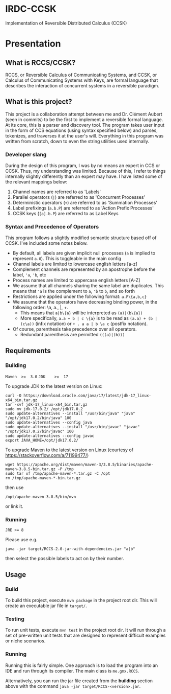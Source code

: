 # IRDC-CCSK

Implementation of Reversible Distributed Calculus (CCSK)

# Presentation

## What is RCCS/CCSK?

RCCS, or Reversible Calculus of Communicating Systems, and CCSK, or Calculus of Communicating Systems with Keys, are formal language that describes the interaction of concurrent systems in a reversible paradigm.

## What is this project?

This project is a collaboration attempt between me and Dr. Clément Aubert (seen in commits) to be the first to implement a reversible formal language.
At its core, this is a parser and discovery tool. The program takes user input in the form of CCS equations (using syntax specified below) and parses, tokenizes, and traverses it at the user's will.
Everything in this program was written from scratch, down to even the string utilities used internally.


### Developer slang

During the design of this program, I was by no means an expert in CCS or CCSK. Thus, my understanding was limited.
Because of this, I refer to things internally slightly differently than an expert may have. I have listed some of the relevant mappings below:

1. Channel names are referred to as 'Labels'
2. Parallel operators (`|`) are referred to as 'Concurrent Processes'
3. Deterministic operators (`+`) are referred to as 'Summation Processes'
4. Label prefixings (`a.b.P`) are referred to as 'Action Prefix Processes'
5. CCSK keys (`[a].b.P`) are referred to as Label Keys

### Syntax and Precedence of Operators

This program follows a slightly modified semantic structure based off of CCSK. I've included some notes below.
- By default, all labels are given implicit null processes (`a` is implied to represent `a.0`). This is toggleable in the main config
- Channel labels are limited to lowercase english letters [a-z]
- Complement channels are represented by an apostrophe before the label, `'a`, `'b`, etc
- Process names are limited to uppercase english letters [A-Z]
- We assume that all channels sharing the same label are duplicates. This means that `'a` is the complement to `a`, `'b` to `b`, and so forth
- Restrictions are applied under the following format: `a.P\{a,b,c}`
- We assume that the operators have decreasing binding power, in the following order: \a, a., |, +.
  - This means that `a|b\{a}` will be interpreted as `(a)|(b\{a})`
  - More specifically, `a.a + b | c \{a}` is to be read as `(a.a) + (b | (c\a))` (infix notation) or `+ . a a | b \a c`  (postfix notation).
- Of course, parenthesis take precedence over all operators.
  - Redundant parenthesis are permitted `(((a)|(b)))`


## Requirements

### Building
`Maven  >=  3.0`
`JDK    >=  17`

To upgrade JDK to the latest version on Linux:

```
curl -O https://download.oracle.com/java/17/latest/jdk-17_linux-x64_bin.tar.gz
tar -xvf jdk-17_linux-x64_bin.tar.gz
sudo mv jdk-17.0.2/ /opt/jdk17.0.2
sudo update-alternatives --install "/usr/bin/java" "java" "/opt/jdk17.0.2/bin/java" 100
sudo update-alternatives --config java
sudo update-alternatives --install "/usr/bin/javac" "javac" "/opt/jdk17.0.2/bin/javac" 100
sudo update-alternatives --config javac
export JAVA_HOME=/opt/jdk17.0.2/
```

To upgrade Maven to the latest version on Linux (courtesy of https://stackoverflow.com/a/71199477/)

```
wget https://apache.org/dist/maven/maven-3/3.8.5/binaries/apache-maven-3.8.5-bin.tar.gz -P /tmp
sudo tar xf /tmp/apache-maven-*.tar.gz -C /opt
rm /tmp/apache-maven-*-bin.tar.gz
```

then use

```
/opt/apache-maven-3.8.5/bin/mvn
```

or link it.

### Running

`JRE >= 8`

Please use e.g. 

```
java -jar target/RCCS-2.0-jar-with-dependencies.jar "a|b"
```

then select the possible labels to act on by their number.

## Usage

### Build

To build this project, execute `mvn package` in the project root dir. This will create an executable jar file
in `target/`.

### Testing

To run unit tests, execute `mvn test` in the project root dir. It will run through a set of pre-written unit tests that are designed to represent difficult examples or niche scenarios.

### Running

Running this is fairly simple. One approach is to load the program into an IDE and run through its compiler.
The main class is `me.gmx.RCCS`. 

Alternatively, you can run the jar file created from the **building** section above with the command `java -jar target/RCCS-<version>.jar`.

